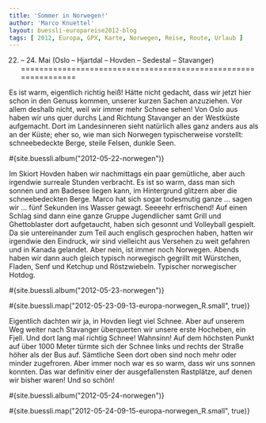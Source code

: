 ```yaml
---
title: 'Sommer in Norwegen!'
author: 'Marco Knuettel'
layout: buessli-europareise2012-blog
tags: [ 2012, Europa, GPX, Karte, Norwegen, Reise, Route, Urlaub ]
---
```

22. – 24. Mai (Oslo – Hjartdal – Hovden – Sedestal – Stavanger)
===============================================================

Es ist warm, eigentlich richtig heiß! Hätte nicht gedacht, dass wir jetzt hier schon in den Genuss 
kommen, unserer kurzen Sachen anzuziehen. Vor allem deshalb nicht, weil wir immer mehr Schnee sehen! 
Von Oslo aus haben wir uns quer durchs Land Richtung Stavanger an der Westküste aufgemacht. Dort im 
Landesinneren sieht natürlich alles ganz anders aus als an der Küste; eher so, wie man sich Norwegen 
typischerweise vorstellt: schneebedeckte Berge, steile Felsen, dunkle Seen.

#{site.buessli.album("2012-05-22-norwegen")}

Im Skiort Hovden haben wir nachmittags ein paar gemütliche, aber auch irgendwie surreale Stunden verbracht. 
Es ist so warm, dass man sich sonnen und am Badesee liegen kann, im Hintergrund glitzern aber die 
schneebedeckten Berge. Marco hat sich sogar todesmutig ganze ... sagen wir ... fünf Sekunden ins 
Wasser gewagt. Seeeehr erfrischend! Auf einen Schlag sind dann eine ganze Gruppe Jugendlicher samt 
Grill und Ghettoblaster dort aufgetaucht, haben sich gesonnt und Volleyball gespielt. Da sie untereinander 
zum Teil auch englisch gesprochen haben, hatten wir irgendwie den Eindruck, wir sind vielleicht aus Versehen 
zu weit gefahren und in Kanada gelandet. Aber nein, ist immer noch Norwegen. Abends haben wir dann auch 
gleich typisch norwegisch gegrillt mit Würstchen, Fladen, Senf und Ketchup und Röstzwiebeln. Typischer 
norwegischer Hotdog.

#{site.buessli.album("2012-05-23-norwegen")}

#{site.buessli.map("2012-05-23-09-13-europa-norwegen_R.small", true)}

Eigentlich dachten wir ja, in Hovden liegt viel Schnee. Aber auf unserem Weg weiter nach Stavanger 
überquerten wir unsere erste Hocheben, ein Fjell. Und dort lang mal richtig Schnee! Wahnsinn! Auf 
dem höchsten Punkt auf über 1000 Meter türmte sich der Schnee links und rechts der Straße höher 
als der Bus auf. Sämtliche Seen dort oben sind noch mehr oder minder zugefroren. Aber immer noch 
war es so warm, dass wir uns sonnen konnten. Das war definitiv einer der ausgefallensten Rastplätze, 
auf denen wir bisher waren! Und so schön!

#{site.buessli.album("2012-05-24-norwegen")}

#{site.buessli.map("2012-05-24-09-15-europa-norwegen_R.small", true)}
